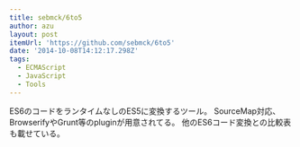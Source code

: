 ```yaml
---
title: sebmck/6to5
author: azu
layout: post
itemUrl: 'https://github.com/sebmck/6to5'
date: '2014-10-08T14:12:17.298Z'
tags:
  - ECMAScript
  - JavaScript
  - Tools
---
```

ES6のコードをランタイムなしのES5に変換するツール。
SourceMap対応、BrowserifyやGrunt等のpluginが用意されてる。
他のES6コード変換との比較表も載せている。
